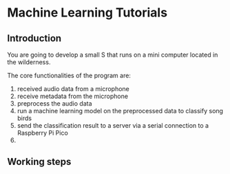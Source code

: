# Machine Learning Tutorials

## Introduction

You are going to develop a small S that runs on a mini computer located in the wilderness.

The core functionalities of the program are:
 
1. received audio data from a microphone
2. receive metadata from the microphone
3. preprocess the audio data
4. run a machine learning model on the preprocessed data to classify song birds
5. send the classification result to a server via a serial connection to a Raspberry Pi Pico
6. 

## Working steps